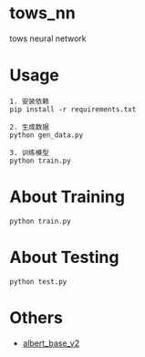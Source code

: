 # tows_nn
tows neural network

# Usage

```
1. 安装依赖
pip install -r requirements.txt

2. 生成数据
python gen_data.py

3. 训练模型
python train.py

```

# About Training

```
python train.py
```

# About Testing

```
python test.py
```

# Others

- [albert_base_v2](https://storage.googleapis.com/albert_models/albert_base_v2.tar.gz)
